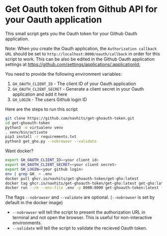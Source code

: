 # Get Oauth token from Github API for your Oauth application

This small script gets you the Oauth token for your Github Oauth application.

Note: When you create the Oauth application, the `Authorization callback URL` should be set to `http://localhost:8000/oauth/callback` in order for this script to work. This can be also be edited in the Github Oauth application settings at <https://github.com/settings/applications/:applicationId:>

You need to provide the following environment variables:

1. `GH_OAUTH_CLIENT_ID` - The client ID of your Oauth application
2. `GH_OAUTH_CLIENT_SECRET` - Generate a client secret in your Oauth application and add it here
3. `GH_LOGIN` - The users Github login ID

Here are the steps to run this script

```bash
git clone https://github.com/navhits/get-ghoauth-token.git
cd get-ghoauth-token
python3 -m virtualenv venv
. venv/bin/activate
pip3 install -r requirements.txt
python3 get_gho.py --nobrowser --validate
```

Want docker?

```bash
export GH_OAUTH_CLIENT_ID=<your client id>
export GH_OAUTH_CLIENT_SECRET=<your client secret>
export GH_LOGIN=<your github login>
env | grep GH_ > .env
docker pull ghcr.io/navhits/get-ghoauth-token/get-gho:latest
docker tag ghcr.io/navhits/get-ghoauth-token/get-gho:latest get-gho:latest
docker run --rm --env-file .env -p 8000:8000 get-ghoauth-token:latest --validate
```

The flags `--nobrowser` and `--validate` are optional. (`--nobrowser` is set by default in the docker image)

* `--nobrowser` will tell the script to present the authorization URL in terminal and not open the browser. This is useful for non-interactive environments.
* `--validate` will tell the script to validate the recieved Oauth token.
